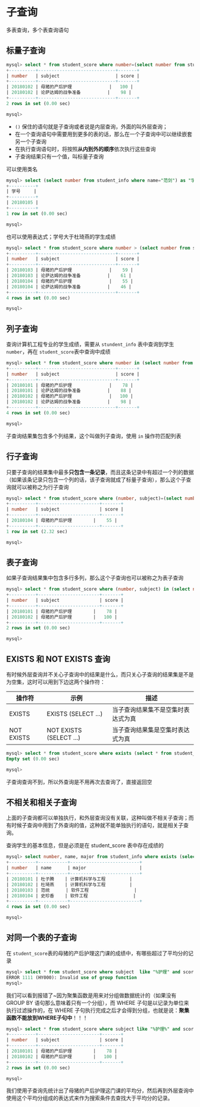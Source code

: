 # 子查询

多表查询，多个表查询语句

## 标量子查询

```sql
mysql> select * from student_score where number=(select number from student_info where name="杜琦燕");
+----------+-----------------------------+-------+
| number   | subject                     | score |
+----------+-----------------------------+-------+
| 20180102 | 母猪的产后护理              |   100 |
| 20180102 | 论萨达姆的战争准备          |    98 |
+----------+-----------------------------+-------+
2 rows in set (0.00 sec)

mysql>
```

- `()` 保住的语句就是子查询或者说是内层查询，外面的叫外层查询；
- 在一个查询语句中需要用到更多的表的话，那么在一个子查询中可以继续嵌套另一个子查询
- 在执行查询语句时，将按照**从内到外的顺序**依次执行这些查询
- 子查询结果只有一个值，叫标量子查询

可以使用类名

```sql
mysql> select (select number from student_info where name="范剑") as "学号";
+----------+
| 学号     |
+----------+
| 20180105 |
+----------+
1 row in set (0.00 sec)

mysql>
```

也可以使用表达式；学号大于杜琦燕的学生成绩

```sql
mysql> select * from student_score where number > (select number from student_info where name="杜琦燕");
+----------+-----------------------------+-------+
| number   | subject                     | score |
+----------+-----------------------------+-------+
| 20180103 | 母猪的产后护理              |    59 |
| 20180103 | 论萨达姆的战争准备          |    61 |
| 20180104 | 母猪的产后护理              |    55 |
| 20180104 | 论萨达姆的战争准备          |    46 |
+----------+-----------------------------+-------+
4 rows in set (0.00 sec)

mysql>
```

## 列子查询

查询计算机工程专业的学生成绩，需要从 `stundent_info` 表中查询到学生 `number`，再在 `student_score`表中查询中成绩

```sql
mysql> select * from student_score where number in (select number from student_info where  major like "计算机%");
+----------+-----------------------------+-------+
| number   | subject                     | score |
+----------+-----------------------------+-------+
| 20180101 | 母猪的产后护理              |    78 |
| 20180101 | 论萨达姆的战争准备          |    88 |
| 20180102 | 母猪的产后护理              |   100 |
| 20180102 | 论萨达姆的战争准备          |    98 |
+----------+-----------------------------+-------+
4 rows in set (0.00 sec)

mysql>
```

子查询结果集包含多个列结果，这个叫做列子查询，使用 `in` 操作符匹配列表

## 行子查询

只要子查询的结果集中最多**只包含一条记录**，而且这条记录中有超过一个列的数据（如果该条记录只包含一个列的话，该子查询就成了标量子查询），那么这个子查询就可以被称之为行子查询

```sql
mysql> select * from student_score where (number, subject)=(select number, "母猪的产后护理" from student_info limit 1);
+----------+-----------------------+-------+
| number   | subject               | score |
+----------+-----------------------+-------+
| 20180104 | 母猪的产后护理        |    55 |
+----------+-----------------------+-------+
1 row in set (2.32 sec)

mysql>
```

## 表子查询

如果子查询结果集中包含多行多列，那么这个子查询也可以被称之为表子查询

```sql
mysql> select * from student_score where (number, subject) in (select number, "母猪的产后护理" from student_info where major like "计算机%");
+----------+-----------------------+-------+
| number   | subject               | score |
+----------+-----------------------+-------+
| 20180101 | 母猪的产后护理        |    78 |
| 20180102 | 母猪的产后护理        |   100 |
+----------+-----------------------+-------+
2 rows in set (0.00 sec)

mysql>
```

## EXISTS 和 NOT EXISTS 查询

有时候外层查询并不关心子查询中的结果是什么，而只关心子查询的结果集是不是为空集，这时可以用到下边这两个操作符：

| 操作符 | 示例 | 描述 |
| --- | --- | --- |
| EXISTS | EXISTS (SELECT ...) | 当子查询结果集不是空集时表达式为真 |
| NOT EXISTS | NOT EXISTS (SELECT ...) | 当子查询结果集是空集时表达式为真 |

```sql
mysql> select * from student_score where exists (select * from student_info where number="2018659");
Empty set (0.00 sec)

mysql>
```

子查询查询不到，所以外查询是不用再次去查询了，直接返回空

## 不相关和相关子查询

上面的子查询都可以单独执行，和外层查询没有关联，这种叫做不相关子查询；而有时候子查询中用到了外查询的值，这种就不能单独执行的语句，就是相关子查询。

查询学生的基本信息，但是必须是在 student_score 表中存在成绩的

```sql
mysql> select number, name, major from student_info where exists (select number from student_score where student_score.number = student_info.number);
+----------+-----------+--------------------------+
| number   | name      | major                    |
+----------+-----------+--------------------------+
| 20180101 | 杜子腾    | 计算机科学与工程         |
| 20180102 | 杜琦燕    | 计算机科学与工程         |
| 20180103 | 范统      | 软件工程                 |
| 20180104 | 史珍香    | 软件工程                 |
+----------+-----------+--------------------------+
4 rows in set (0.00 sec)

mysql>
```

## 对同一个表的子查询

在 `student_score`表的母猪的产后护理这门课的成绩中，有哪些超过了平均分的记录

```sql
mysql> select * from student_score where subject  like "%护理" and score > avg(score);
ERROR 1111 (HY000): Invalid use of group function
mysql>
```

我们可以看到报错了~因为聚集函数是用来对分组做数据统计的（如果没有 GROUP BY 语句那么意味着只有一个分组），而 WHERE 子句是以记录为单位来执行过滤操作的，在 WHERE 子句执行完成之后才会得到分组，也就是说：**聚集函数不能放到WHERE子句中**！！！

```sql
mysql> select * from student_score where subject like "%护理%" and score > (select avg(score) from student_score where subject like "%护理");
+----------+-----------------------+-------+
| number   | subject               | score |
+----------+-----------------------+-------+
| 20180101 | 母猪的产后护理        |    78 |
| 20180102 | 母猪的产后护理        |   100 |
+----------+-----------------------+-------+
2 rows in set (0.00 sec)

mysql>
```

我们使用子查询先统计出了母猪的产后护理这门课的平均分，然后再到外层查询中使用这个平均分组成的表达式来作为搜索条件去查找大于平均分的记录。
